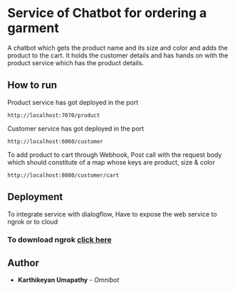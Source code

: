 # Service of Chatbot for ordering a garment
A chatbot which gets the product name and its size and color and adds the product to the cart.
It holds the customer details and has hands on with the product service which has the product details.

## How to run
Product service has got deployed in the port
```
http://localhost:7070/product
```
Customer service has got deployed in the port
```
http://localhost:6060/customer
```
To add product to cart through Webhook, Post call with the request body which should constitute of
a map whose keys are product, size & color
```
http://localhost:8080/customer/cart
```

## Deployment
To integrate service with dialogflow, Have to expose the web service to ngrok or to cloud                                     
### To download ngrok [click here](https://ngrok.com/download)

## Author
* **Karthikeyan Umapathy** - *Omnibot*
